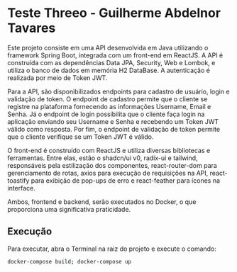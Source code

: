 # Teste Threeo - Guilherme Abdelnor Tavares

Este projeto consiste em uma API desenvolvida em Java utilizando o framework Spring Boot, integrada com um front-end em ReactJS. A API é construída com as dependências Data JPA, Security, Web e Lombok, e utiliza o banco de dados em memória H2 DataBase. A autenticação é realizada por meio de Token JWT.

Para a API, são disponibilizados endpoints para cadastro de usuário, login e validação de token. O endpoint de cadastro permite que o cliente se registre na plataforma fornecendo as informações Username, Email e Senha. Já o endpoint de login possibilita que o cliente faça login na aplicação enviando seu Username e Senha e recebendo um Token JWT válido como resposta. Por fim, o endpoint de validação de token permite que o cliente verifique se um Token JWT é válido.

O front-end é construído com ReactJS e utiliza diversas bibliotecas e ferramentas. Entre elas, estão o shadcn/ui v0, radix-ui e tailwind, responsáveis pela estilização dos componentes, react-router-dom para gerenciamento de rotas, axios para execução de requisições na API, react-toastify para exibição de pop-ups de erro e react-feather para ícones na interface.

Ambos, frontend e backend, serão executados no Docker, o que proporciona uma significativa praticidade.



## Execução

Para executar, abra o Terminal na raiz do projeto e execute o comando:

```bash
docker-compose build; docker-compose up
```
